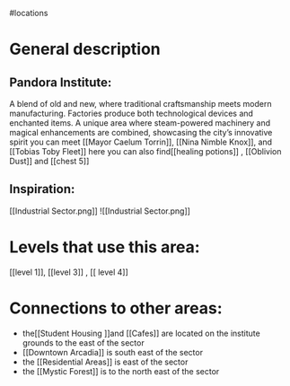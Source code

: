 #locations
# General description
## **Pandora Institute:** 
A blend of old and new, where traditional craftsmanship meets modern manufacturing. Factories produce both technological devices and enchanted items.
A unique area where steam-powered machinery and magical enhancements are combined, showcasing the city’s innovative spirit you can meet  [[Mayor Caelum Torrin]], [[Nina Nimble Knox]], and [[Tobias Toby  Fleet]]  here  you can also find[[healing potions]] , [[Oblivion Dust]]  and [[chest 5]]
## **Inspiration:**
[[Industrial Sector.png]]
![[Industrial Sector.png]]
# Levels that use this area:
[[level 1]], [[level 3]] , [[ level 4]]


# Connections to other areas:
- the[[Student Housing ]]and [[Cafes]]  are  located  on the institute grounds  to the east of the sector
- [[Downtown Arcadia]] is south east of  the sector 
-  the [[Residential Areas]] is east of the sector 
- the [[Mystic Forest]] is to the north east of the sector
